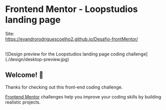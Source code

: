 # Frontend Mentor - Loopstudios landing page
Site: <br>
https://evandrorodriguescoelho2.github.io/Desafio-frontMentor/
<br>

<br>
![Design preview for the Loopstudios landing page coding challenge](./design/desktop-preview.jpg)

## Welcome! 👋

Thanks for checking out this front-end coding challenge.

[Frontend Mentor](https://www.frontendmentor.io) challenges help you improve your coding skills by building realistic projects.
